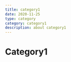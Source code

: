 ```yaml
---
title: category1
date: 2020-11-25
type: category
category: category1
description: about category1
---
```


# Category1